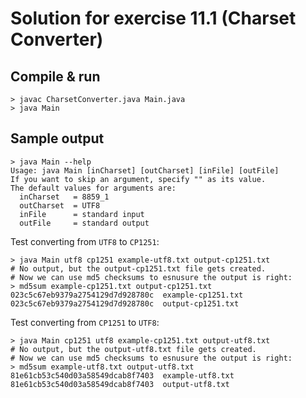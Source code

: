 Solution for exercise 11.1 (Charset Converter)
==============================================

Compile & run
-------------

``` shell
> javac CharsetConverter.java Main.java
> java Main
```

Sample output
-------------

``` shell
> java Main --help
Usage: java Main [inCharset] [outCharset] [inFile] [outFile]
If you want to skip an argument, specify "" as its value.
The default values for arguments are: 
  inCharset   = 8859_1
  outCharset  = UTF8
  inFile      = standard input
  outFile     = standard output
```

Test converting from `UTF8` to `CP1251`:
``` shell
> java Main utf8 cp1251 example-utf8.txt output-cp1251.txt
# No output, but the output-cp1251.txt file gets created.
# Now we can use md5 checksums to esnusure the output is right:
> md5sum example-cp1251.txt output-cp1251.txt
023c5c67eb9379a2754129d7d928780c  example-cp1251.txt
023c5c67eb9379a2754129d7d928780c  output-cp1251.txt
```

Test converting from `CP1251` to `UTF8`:
``` shell
> java Main cp1251 utf8 example-cp1251.txt output-utf8.txt
# No output, but the output-utf8.txt file gets created.
# Now we can use md5 checksums to esnusure the output is right:
> md5sum example-utf8.txt output-utf8.txt
81e61cb53c540d03a58549dcab8f7403  example-utf8.txt
81e61cb53c540d03a58549dcab8f7403  output-utf8.txt
```
